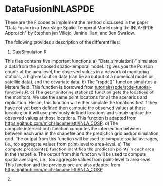 # DataFusionINLASPDE

These are the R codes to implement the method discussed in the paper "Data Fusion in a Two-stage Spatio-Temporal Model using the INLA-SPDE Approach" by Stephen jun Villejo, Janine Illian, and Ben Swallow.

The following provides a description of the different files:

1. DataSimulation.R

  This files contains five important functions:
    a) "Data_simulation()" simulates a data from the proposed spatio-temporal model. It gives you the Poisson counts at the area level, the observed values in a network of monitoring stations, a high-resolution data (can be an output of a numerical model or satellite data), and the covariate data.
    b) The "rspde()" function simulates a Matern field. This function is borrowed from [tutorials/spde/spde-tutorial-functions.R](https://github.com/grantbrown/inla/blob/master/tutorials/spde/spde-tutorial-functions.R).
    c) The get.monitoring.stations() function gets the locations of the monitors. We use the same point locations for all the scenarios and replication. Hence, this function will either simulate the locations first if they have not yet been defined then compute the observed values at those location; or it will use previously defined locations and simply update the observed values at those locations. This function is adapted from https://github.com/michelacameletti/INLA_COSP. 
    d) The compute.intersection() function computes the intersection between between each area in the shapefile and the prediction grid and/or simulation grid. The output from this function will be used to compute spatial averages, i.e., too aggregate values from point-level to area-level. 
    e) The compute.predpoints() function identifies the prediction points in each area in the shapefile. The output from this function will be used to compute spatial averages, i.e., too aggregate values from point-level to area-level. This function and the previous one are also adapted from https://github.com/michelacameletti/INLA_COSP. 

  
2. 
